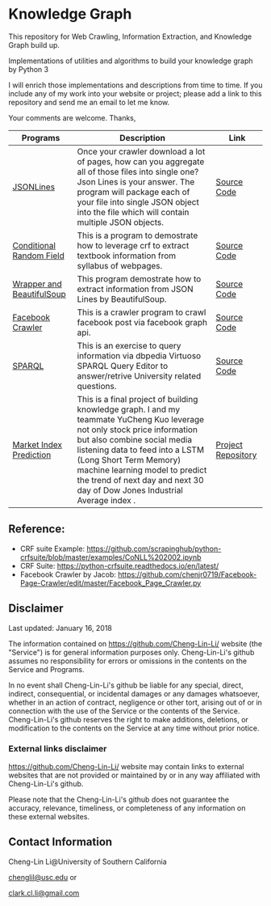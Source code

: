 # Knowledge Graph
This repository for Web Crawling, Information Extraction, and Knowledge Graph build up.

Implementations of utilities and algorithms to build your knowledge graph by Python 3

I will enrich those implementations and descriptions from time to time. If you include any of my work into your website or project; please add a link to this repository and send me an email to let me know.

Your comments are welcome.
Thanks,

|Programs|Description|Link|
|------|------|--------|
|[JSONLines](https://github.com/Cheng-Lin-Li/KnowledgeGraph/tree/master/CDR_JSONLines)|Once your crawler download a lot of pages, how can you aggregate all of those files into single one? Json Lines is your answer. The program will package each of your file into single JSON object into the file which will contain multiple JSON objects.| [Source Code](https://github.com/Cheng-Lin-Li/KnowledgeGraph/blob/master/CDR_JSONLines/jsonlines.py)|
|[Conditional Random Field](https://github.com/Cheng-Lin-Li/KnowledgeGraph/tree/master/CRF)|This is a program to demostrate how to leverage crf to extract textbook information from syllabus of webpages. |[Source Code](https://github.com/Cheng-Lin-Li/KnowledgeGraph/blob/master/CRF/source/crf.py)|
|[Wrapper and BeautifulSoup](https://github.com/Cheng-Lin-Li/KnowledgeGraph/tree/master/wrapper)| This program demostrate how to extract information from JSON Lines by BeautifulSoup. |[Source Code](https://github.com/Cheng-Lin-Li/KnowledgeGraph/blob/master/wrapper/source/wrapper.py)|
|[Facebook Crawler](https://github.com/Cheng-Lin-Li/KnowledgeGraph/blob/master/facebook-crawler)| This is a crawler program to crawl facebook post via facebook graph api. |[Source Code](https://github.com/Cheng-Lin-Li/KnowledgeGraph/tree/master/facebook-crawler/facebook-crawler.py)|
|[SPARQL](https://github.com/Cheng-Lin-Li/KnowledgeGraph/blob/master/SPARQL)| This is an exercise to query information via dbpedia Virtuoso SPARQL Query Editor to answer/retrive University related questions. |[Source Code](https://github.com/Cheng-Lin-Li/KnowledgeGraph/tree/master/SPARQL/SPARQL.pdf)|
|[Market Index Prediction](https://github.com/Cheng-Lin-Li/Market-Trend-Prediction)| This is a final project of building knowledge graph. I and my teammate YuCheng Kuo leverage not only stock price information but also combine social media listening data to feed into a LSTM (Long Short Term Memory) machine learning model to predict the trend of next day and next 30 day of Dow Jones Industrial Average index . |[Project Repository](https://github.com/Cheng-Lin-Li/Market-Trend-Prediction)|


## Reference:
* CRF suite Example: https://github.com/scrapinghub/python-crfsuite/blob/master/examples/CoNLL%202002.ipynb
* CRF Suite: https://python-crfsuite.readthedocs.io/en/latest/
* Facebook Crawler by Jacob: https://github.com/chenjr0719/Facebook-Page-Crawler/edit/master/Facebook_Page_Crawler.py

## Disclaimer
Last updated: January 16, 2018

The information contained on https://github.com/Cheng-Lin-Li/ website (the "Service") is for general information purposes only.
Cheng-Lin-Li's github assumes no responsibility for errors or omissions in the contents on the Service and Programs.

In no event shall Cheng-Lin-Li's github be liable for any special, direct, indirect, consequential, or incidental damages or any damages whatsoever, whether in an action of contract, negligence or other tort, arising out of or in connection with the use of the Service or the contents of the Service. Cheng-Lin-Li's github reserves the right to make additions, deletions, or modification to the contents on the Service at any time without prior notice.

### External links disclaimer

https://github.com/Cheng-Lin-Li/ website may contain links to external websites that are not provided or maintained by or in any way affiliated with Cheng-Lin-Li's github.

Please note that the Cheng-Lin-Li's github does not guarantee the accuracy, relevance, timeliness, or completeness of any information on these external websites.

## Contact Information
Cheng-Lin Li@University of Southern California

chenglil@usc.edu or 

clark.cl.li@gmail.com

